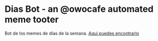 # Dias Bot - an @owocafe automated meme tooter
Bot de los memes de días de la semana. <a rel="me" href="https://owo.cafe/@dias_bot">Aquí puedes encontrarlo</a>
